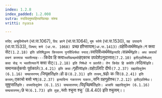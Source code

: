 ```yaml
---
index: 1.2.8
index_padded: 1.2.008
sutra: रुदविदमुषग्रहिस्वपिप्रच्छः संश्च
vritti: nyasa

---
```

`रुदिर् अश्रुविमोचने` (धा.पा.1067), `विद ज्ञाने` (धा.पा.1064), `मुष स्तेये` (धा.पा.1530), `ग्रह उपादाने` (धा.पा.1533), `ञिष्वप् शये (धा.पा. 1068) `प्रच्छ ज्ञीप्सायाम्` (धा.पा.1413)। `ग्रहेर्विध्यर्थमेव` इति। `न क्त्वा सेट` (1.2.18) इति प्रतिषिद्धस्य कित्त्वस्य पुनर्विधिर्यथा स्यात्। `स्वपिर्विध्यर्थमेव` इत्यादि। `सन्नर्थम्` इति। अथ क्त्वार्थं वचनं कस्मान्न भवतीत्याह--- `किदेव हि क्त्वा` स्वपिप्रच्छयोर्हि `एकाच उपदेशेऽनुदात्तात्` (7.2.10) इतीट्प्रतिषेधात् क्त्वा सेड् न भवतीत्यतः `न क्त्वा सेट्` (1.2.18) इति निषेधो न प्रवर्त्तते। तेन किदेव हि क्त्वेति। `रुदित्वा` इति। `समानकर्तृकयोः पूर्वकाले` (3.4.21) इति क्त्वा। `गृहीत्वा` इति। `ग्रहोऽलिटि दीर्घः` (7.2.37) ग्रह्यादिसूत्रेण (6.1.16) सम्प्रासरणम्। `जिघृक्षति` इति। `हो ढः` (8.2.31) इति तत्वम्, `ष़ढोः कः सि` (8.2.41) इति कत्वम्;
`एकाचो बसो भष्` (8.2.37) इत्यादिना गकारस्य घकारः, `सनि ग्रहगुहोश्च` (7.2.12) इतीट्प्रतिषेधः। `सुषुप्सति` इति। वच्यादिसूत्रेण (6.1.15) सम्प्रसारणम्। `पिपृच्छिषति` इति। अत्रापि ग्रह्यादिसूत्रेण (6.1.16) सम्प्रसारणम्; `छे च` (6.1.73) इति तुक्, `स्तोः श्चुना श्चुः` (8.4.40) इति श्चुत्वम्।।